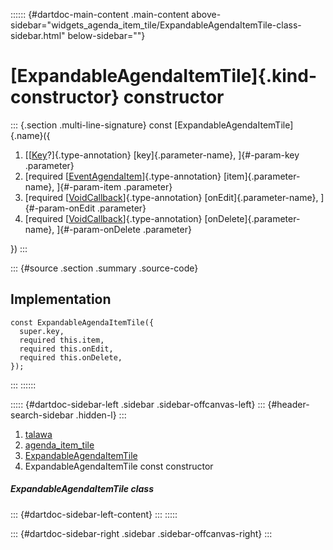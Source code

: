 :::::: {#dartdoc-main-content .main-content above-sidebar="widgets_agenda_item_tile/ExpandableAgendaItemTile-class-sidebar.html" below-sidebar=""}
<div>

# [ExpandableAgendaItemTile]{.kind-constructor} constructor

</div>

::: {.section .multi-line-signature}
const [ExpandableAgendaItemTile]{.name}({

1.  [[[Key](https://api.flutter.dev/flutter/foundation/Key-class.html)?]{.type-annotation}
    [key]{.parameter-name}, ]{#-param-key .parameter}
2.  [required
    [[EventAgendaItem](../../models_events_event_agenda_item/EventAgendaItem-class.html)]{.type-annotation}
    [item]{.parameter-name}, ]{#-param-item .parameter}
3.  [required
    [[VoidCallback](https://api.flutter.dev/flutter/dart-ui/VoidCallback.html)]{.type-annotation}
    [onEdit]{.parameter-name}, ]{#-param-onEdit .parameter}
4.  [required
    [[VoidCallback](https://api.flutter.dev/flutter/dart-ui/VoidCallback.html)]{.type-annotation}
    [onDelete]{.parameter-name}, ]{#-param-onDelete .parameter}

})
:::

::: {#source .section .summary .source-code}
## Implementation

``` language-dart
const ExpandableAgendaItemTile({
  super.key,
  required this.item,
  required this.onEdit,
  required this.onDelete,
});
```
:::
::::::

::::: {#dartdoc-sidebar-left .sidebar .sidebar-offcanvas-left}
::: {#header-search-sidebar .hidden-l}
:::

1.  [talawa](../../index.html)
2.  [agenda_item_tile](../../widgets_agenda_item_tile/)
3.  [ExpandableAgendaItemTile](../../widgets_agenda_item_tile/ExpandableAgendaItemTile-class.html)
4.  ExpandableAgendaItemTile const constructor

##### ExpandableAgendaItemTile class

::: {#dartdoc-sidebar-left-content}
:::
:::::

::: {#dartdoc-sidebar-right .sidebar .sidebar-offcanvas-right}
:::

